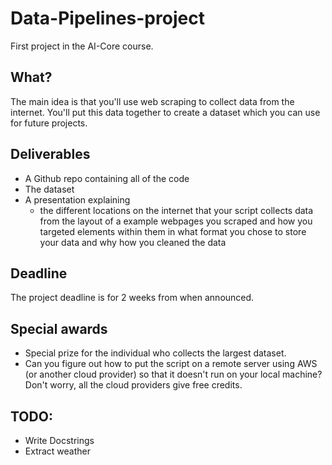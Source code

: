 # Data-Pipelines-project

First project in the AI-Core course.

## What?
The main idea is that you'll use web scraping to collect data from the internet. You'll put this data together to create a dataset which you can use for future projects.

## Deliverables

- A Github repo containing all of the code 
- The dataset
- A presentation explaining
  - the different locations on the internet that your script collects data from
the layout of a example webpages you scraped and how you targeted elements within them
in what format you chose to store your data and why
how you cleaned the data

## Deadline

The project deadline is for 2 weeks from when announced.

## Special awards

- Special prize for the individual who collects the largest dataset.
- Can you figure out how to put the script on a remote server using AWS (or another cloud provider) so that it doesn't run on your local machine? Don't worry, all the cloud providers give free credits.

## TODO:

- Write Docstrings
- Extract weather
